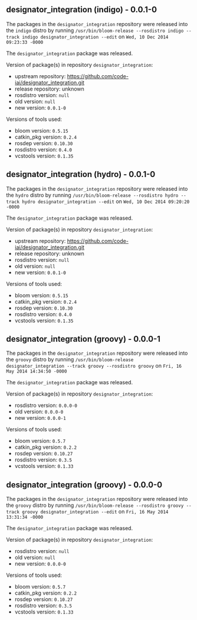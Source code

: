 ## designator_integration (indigo) - 0.0.1-0

The packages in the `designator_integration` repository were released into the `indigo` distro by running `/usr/bin/bloom-release --rosdistro indigo --track indigo designator_integration --edit` on `Wed, 10 Dec 2014 09:23:33 -0000`

The `designator_integration` package was released.

Version of package(s) in repository `designator_integration`:
- upstream repository: https://github.com/code-iai/designator_integration.git
- release repository: unknown
- rosdistro version: `null`
- old version: `null`
- new version: `0.0.1-0`

Versions of tools used:
- bloom version: `0.5.15`
- catkin_pkg version: `0.2.4`
- rosdep version: `0.10.30`
- rosdistro version: `0.4.0`
- vcstools version: `0.1.35`


## designator_integration (hydro) - 0.0.1-0

The packages in the `designator_integration` repository were released into the `hydro` distro by running `/usr/bin/bloom-release --rosdistro hydro --track hydro designator_integration --edit` on `Wed, 10 Dec 2014 09:20:20 -0000`

The `designator_integration` package was released.

Version of package(s) in repository `designator_integration`:
- upstream repository: https://github.com/code-iai/designator_integration.git
- release repository: unknown
- rosdistro version: `null`
- old version: `null`
- new version: `0.0.1-0`

Versions of tools used:
- bloom version: `0.5.15`
- catkin_pkg version: `0.2.4`
- rosdep version: `0.10.30`
- rosdistro version: `0.4.0`
- vcstools version: `0.1.35`


## designator_integration (groovy) - 0.0.0-1

The packages in the `designator_integration` repository were released into the `groovy` distro by running `/usr/bin/bloom-release designator_integration --track groovy --rosdistro groovy` on `Fri, 16 May 2014 14:34:50 -0000`

The `designator_integration` package was released.

Version of package(s) in repository `designator_integration`:
- rosdistro version: `0.0.0-0`
- old version: `0.0.0-0`
- new version: `0.0.0-1`

Versions of tools used:
- bloom version: `0.5.7`
- catkin_pkg version: `0.2.2`
- rosdep version: `0.10.27`
- rosdistro version: `0.3.5`
- vcstools version: `0.1.33`


## designator_integration (groovy) - 0.0.0-0

The packages in the `designator_integration` repository were released into the `groovy` distro by running `/usr/bin/bloom-release --rosdistro groovy --track groovy designator_integration --edit` on `Fri, 16 May 2014 13:31:34 -0000`

The `designator_integration` package was released.

Version of package(s) in repository `designator_integration`:
- rosdistro version: `null`
- old version: `null`
- new version: `0.0.0-0`

Versions of tools used:
- bloom version: `0.5.7`
- catkin_pkg version: `0.2.2`
- rosdep version: `0.10.27`
- rosdistro version: `0.3.5`
- vcstools version: `0.1.33`


